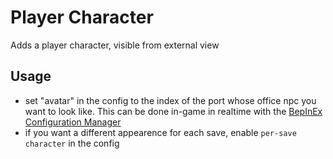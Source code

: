 # Player Character
Adds a player character, visible from external view
## Usage
- set "avatar" in the config to the index of the port whose office npc you want to look like. This can be done in-game in realtime with the [BepInEx Configuration Manager](https://github.com/BepInEx/BepInEx.ConfigurationManager)
- if you want a different appearence for each save, enable `per-save character` in the config

